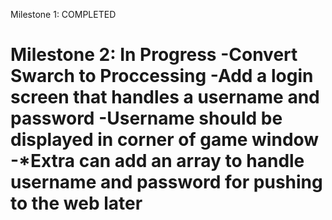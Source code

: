 Milestone 1: COMPLETED

Milestone 2: In Progress
-Convert Swarch to Proccessing
-Add a login screen that handles a username and password 
-Username should be displayed in corner of game window
-*Extra can add an array to handle username and password for pushing to the web later
=============
